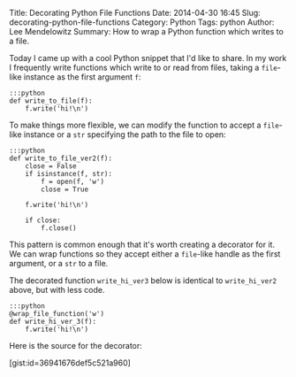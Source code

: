 Title: Decorating Python File Functions
Date: 2014-04-30 16:45
Slug: decorating-python-file-functions
Category: Python
Tags: python
Author: Lee Mendelowitz
Summary: How to wrap a Python function which writes to a file.

Today I came up with a cool Python snippet that I'd like to share.
In my work I frequently write functions which write to or read from files, taking a `file`-like
instance as the first argument `f`:

    :::python
    def write_to_file(f):
        f.write('hi!\n')


To make things more flexible, we can modify the function to accept a `file`-like instance or
a `str` specifying the path to the file to open:

    :::python
    def write_to_file_ver2(f):
        close = False
        if isinstance(f, str):
            f = open(f, 'w') 
            close = True

        f.write('hi!\n')

        if close:
            f.close()

This pattern is common enough that it's worth creating a decorator for it. We can wrap functions so they 
accept either a `file`-like handle as the first argument, or a `str` to a file.

The decorated function `write_hi_ver3` below is identical to `write_hi_ver2` above, but with less code.

    :::python
    @wrap_file_function('w')
    def write_hi_ver_3(f):
        f.write('hi!\n')

Here is the source for the decorator:

[gist:id=36941676def5c521a960]
